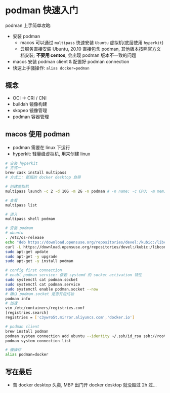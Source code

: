 # podman 快速入门

podman 上手简单攻略:

- 安装 podman
  - macos 可以通过 `multipass` 快速安装 `Ubuntu` 虚拟机(底层使用 `hyperkit`)
  - 云服务直接安装 Ubuntu, 20.10 直接包含 podman, 其他版本按照官方文档安装; **不要用 centos**, 会出现 podman 版本不一致的问题
- macos 安装 podman client & 配置好 podman connection
- 快速上手骚操作: `alias docker=podman`

## 概念
- OCI -> CRI / CNI
- buildah 镜像构建
- skopeo 镜像管理
- podman 容器管理

## macos 使用 podman

- podman 需要在 linux 下运行
- hyperkit: 轻量级虚拟机, 用来创建 linux

```sh
# 安装 hyperkit
# 方式一
brew cask install multipass
# 方式二: 新版的 docker desktop 自带

# 创建虚拟机
multipass launch -c 2 -d 10G -m 2G -n podman # -n name; -c CPU; -m mem; -d disk

# 查看
multipass list

# 进入
multipass shell podman

# 安装 podman
# ubuntu
. /etc/os-release
echo "deb https://download.opensuse.org/repositories/devel:/kubic:/libcontainers:/stable/xUbuntu_${VERSION_ID}/ /" | sudo tee /etc/apt/sources.list.d/devel:kubic:libcontainers:stable.list
curl -L https://download.opensuse.org/repositories/devel:/kubic:/libcontainers:/stable/xUbuntu_${VERSION_ID}/Release.key | sudo apt-key add -
sudo apt-get update
sudo apt-get -y upgrade 
sudo apt-get -y install podman

# config first connection
# enabl podman service: 依赖 systemd 的 socket activation 特性
sudo systemctl cat podman.socket
sudo systemctl cat podman.service
sudo systemctl enable podman.socket --now
# 确认 podman.socket 是否开启成功
podman info
# 加速
vim /etc/containers/registries.conf
[registries.search]
registries = ['c3ywro5t.mirror.aliyuncs.com','docker.io']

# podman client
brew install podman
podman system connection add ubuntu --identity ~/.ssh/id_rsa ssh://root@192.168.64.2/run/podman/podman.sock
podman system connection list

# 骚操作
alias podman=docker
```

## 写在最后

- 苦 docker desktop 久矣, MBP 出门开 docker desktop 就没超过 2h 过...